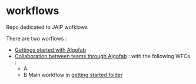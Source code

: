 # workflows
Repo dedicated to JAIP wofklows

There are two worflows : 
* [Gettings started with Algofab](./getting_started)
* [Collaboration between teams through Algofab]() : with the following WFCs :
  * A
  * B
Main workflow in [getting started folder](./getting_started/README.md)
